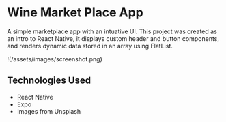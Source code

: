 # Wine Market Place App

A simple marketplace app with an intuative UI. This project was created as an intro to React Native, it displays custom header and button components, and renders dynamic data stored in an array using FlatList.

!(/assets/images/screenshot.png)

## Technologies Used

- React Native
- Expo
- Images from Unsplash
